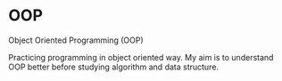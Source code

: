 # OOP
Object Oriented Programming (OOP) 

Practicing programming in object oriented way. 
My aim is to understand OOP better before studying algorithm and data structure. 

